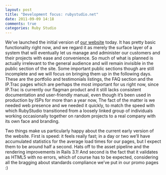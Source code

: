 ```yaml
---
layout: post
title: "Development focus: rubystudio.net"
date: 2011-09-09 14:18
comments: true
categories: Ruby Studio
---
```


We’ve launched the initial version of [our website](http://rubystudio.net/) today. It has pretty basic functionality right now, and we regard it as merely the surface layer of a system that will eventually let us manage and administer our customers and their projects with ease and convenience. So much of what is planned is actually irrelevant to the general audience and will remain invisible in the public section of the site. Some important public sections though are still incomplete and we will focus on bringing them up in the following days. These are the portfolio and testimonials listings, the FAQ section and the IP.Trac pages which are perhaps the most important for us right now, since IP.Trac is currently our flagman product and it still lacks consistent documentation and user-friendly manual, even though it’s been used in production by ISPs for more than a year now, The fact of the matter is we needed web presence and we needed it quickly, to match the speed with which RubyStudio transitioned from a loosely linked group of individuals working occasionally together on random projects to a real company with its own face and branding.

Two things make us particularly happy about the current early version of the website. First is speed: it feels really fast; in a day or two we’ll have accumulated statistics for the average load times for our pages, but I expect them to be around half a second. Hats off to the asset pipeline and the rendering improvements in Rails 3.1! And second is the fact that it validates as HTML5 with no errors, which of course has to be expected, considering all the bragging about standards compliance we’ve put in our promo pages :)
